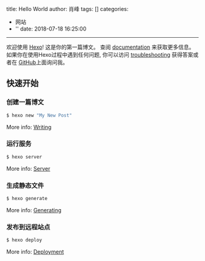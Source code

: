 title: Hello World
author: 肖峰
tags: []
categories:
  - 网站
  - ''
date: 2018-07-18 16:25:00
---
欢迎使用 [Hexo](https://hexo.io/)! 这是你的第一篇博文。 查阅 [documentation](https://hexo.io/docs/) 来获取更多信息。 如果你在使用Hexo过程中遇到任何问题, 你可以访问 [troubleshooting](https://hexo.io/docs/troubleshooting.html) 获得答案或者在 [GitHub](https://github.com/hexojs/hexo/issues)上面询问我。

## 快速开始

### 创建一篇博文

``` bash
$ hexo new "My New Post"
```

More info: [Writing](https://hexo.io/docs/writing.html)

### 运行服务

``` bash
$ hexo server
```

More info: [Server](https://hexo.io/docs/server.html)

### 生成静态文件

``` bash
$ hexo generate
```

More info: [Generating](https://hexo.io/docs/generating.html)

### 发布到远程站点

``` bash
$ hexo deploy
```

More info: [Deployment](https://hexo.io/docs/deployment.html)